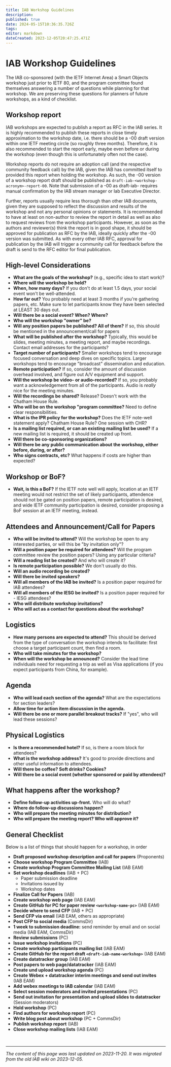 ```yaml
---
title: IAB Workshop Guidelines
description: 
published: true
date: 2024-05-15T10:36:35.726Z
tags: 
editor: markdown
dateCreated: 2023-12-05T20:47:25.471Z
---
```


# IAB Workshop Guidelines

The IAB co-sponsored (with the IETF Internet Area) a Smart Objects workshop just prior to IETF 80, and the program committee found themselves answering a number of questions while planning for that workshop. We are preserving these questions for planners of future workshops, as a kind of checklist.

## Workshop report
IAB workshops are expected to publish a report as RFC in the IAB series. It is highly recommended to publish these reports in close timely approximation to the workshop date, i.e. there should be a -00 draft version within one IETF meeting circle (so roughly three months). Therefore, it is also recommended to start the report early, maybe even before or during the workshop (even though this is unfortunately often not the case).

Workshop reports do not require an adoption call (and the respective community feedback call) by the IAB, given the IAB has committed itself to provided this report when holding the workshop. As such, the -00 version of a workshop report draft should be published as `draft-iab-<workshop-acronym>-report-00`. Note that submission of a -00 as draft-iab- requires manual confirmation by the IAB stream manager or Iab Executive Director.

Further, reports usually require less thorough than other IAB documents, given they are supposed to reflect the discussion and results of the workshop and not any personal opinions or statements. It is recommended to have at least on non-author to review the report in detail as well as also to request reviews from the workshop participants. However, as soon as the authors and reviewer(s) think the report is in good shape, it should be approved for publication as RFC by the IAB, ideally quickly after the -00 version was submitted. As with every other IAB RFC, approval for publication by the IAB will trigger a community call for feedback before the draft is send to the RFC editor for final publication.

## High-level Considerations
- **What are the goals of the workshop?** (e.g., specific idea to start work)?
- **Where will the workshop be held?**
- **When, how many days?** If you don't do at least 1.5 days, your social event won't be well-attended.
- **How far out?** You probably need at least 3 months if you're gathering papers, etc. Make sure to let participants know they have been selected at LEAST 30 days out.
- **Will there be a social event? When? Where?**
- **Who will the workshop "owner" be?**
- **Will any position papers be published? All of them?** If so, this should be mentioned in the announcement/call for papers
- **What will be published after the workshop?** Typically, this would be slides, meeting minutes, a meeting report, and maybe recordings. Contact email addresses for the participants?
- **Target number of participants?** Smaller workshops tend to encourage focused conversation and deep dives on specific topics. Larger workshops tend to encourage "broadcast" dissemination and education.
- **Remote participation?** If so, consider the amount of discussion overhead involved, and figure out A/V equipment and support.
- **Will the workshop be video- or audio-recorded?** If so, you probably want a acknowledgement from all of the participants. Audio is *really* nice for the meeting minutes.
- **Will the recordings be shared?** Release? Doesn't work with the Chatham House Rule.
- **Who will be on the workshop "program committee?** Need to define clear responsibilities.
- **What is the IPR policy for the workshop?** Does the IETF note-well statement apply? Chatham House Rule? One session with CHR?
- **Is a mailing list required, or can an existing mailing list be used?** If a new mailing list is required, it should be created up front.
- **Will there be co-sponsoring organizations?**
- **Will there be any public communication about the workshop, either before, during, or after?**
- **Who signs contracts, etc?** What happens if costs are higher than expected?

## Workshop or BoF?
- **Wait, is this a BoF?** If the IETF note well will apply, location at an IETF meeting would not restrict the set of likely participants, attendence should not be gated on position papers, remote participation is desired, and wide IETF community participation is desired, consider proposing a BoF session at an IETF meeting, instead.

## Attendees and Announcement/Call for Papers
- **Who will be invited to attend?** Will the workshop be open to any interested parties, or will this be "by invitation only"?
- **Will a position paper be required for attendees?** Will the program committee review the position papers? Using any particular criteria?
- **Will a reading list be created?** And who will create it?
- **Is remote participation possible?** We don't usually do this.
- **Will an audio recording be created?**
- **Will there be invited speakers?**
- **Will all members of the IAB be invited?** Is a position paper required for IAB attendees?
- **Will all members of the IESG be invited?** Is a position paper required for - IESG attendees?
- **Who will distribute workshop invitations?**
- **Who will act as a contact for questions about the workshop?**

## Logistics
- **How many persons are expected to attend?** This should be derived from the type of conversation the workshop intends to facilitate: first choose a target participant count, then find a room.
- **Who will take minutes for the workshop?**
- **When will the workshop be announced?** Consider the lead time individuals need for requesting a trip as well as Visa applications (if you expect participants from China, for example).

## Agenda
- **Who will lead each section of the agenda?** What are the expectations for section leaders?
- **Allow time for action item discussion in the agenda.**
- **Will there be one or more parallel breakout tracks?** If "yes", who will lead these sessions?

## Physical Logistics
- **Is there a recommended hotel?** If so, is there a room block for attendees?
- **What is the workshop address?** It's good to provide directions and other useful information to attendees.
- **Will there be coffee? Soft drinks? Cookies?**
- **Will there be a social event (whether sponsored or paid by attendees)?**

## What happens after the workshop?
- **Define follow-up activities up-front.** Who will do what?
- **Where do follow-up discussions happen?**
- **Who will prepare the meeting minutes for distribution?**
- **Who will prepare the meeting report? Who will approve it?**

## General Checklist
Below is a list of things that should happen for a workshop, in order

- **Draft proposed workshop description and call for papers** (Proponents)
- **Choose workshop Program Committee** (IAB)
- **Create workshop Program Committee Mailing List** (IAB EAM)
- **Set workshop deadlines** (IAB + PC)
  - Paper submission deadline
  - Invitations issued by
  - Workshop dates
- **Finalize Call for Papers** (IAB)
- **Create workshop web page** (IAB EAM)
- **Create GitHub for PC for paper review `<workshop-name-pc>`** (IAB EAM)
- **Decide where to send CFP** (IAB + PC)
- **Send CFP via email** (IAB EAM, others as appropriate)
- **Post CFP to social media** (CommsDir)
- **1 week to submission deadline:** send reminder by email and on social media (IAB EAM, CommsDir)
- **Review submissions** (PC)
- **Issue workshop invitations** (PC)
- **Create workshop participants mailing list** (IAB EAM)
- **Create GitHub for the report draft `<draft-iab-name-workshop>`** (IAB EAM)
- **Create datatracker group** (IAB EAM)
- **Post papers to web page/datatracker** (IAB EAM)
- **Create und upload workshop agenda** (PC)
- **Create Webex + datatracker interim meetings and send out invites** (IAB EAM)
- **Add webex meetings to IAB calendar** (IAB EAM)
- **Select session moderators and invited presentations** (PC)
- **Send out invitation for presentation and upload slides to datatracker** (Session moderators)
- **Hold workshop** (PC)
- **Find authors for workshop report** (PC)
- **Write blog post about workshop** (PC + CommsDir)
- **Publish workshop report** (IAB)
- **Close workshop mailing lists** (IAB EAM)
  
&nbsp;
&nbsp;
&nbsp;

---

*The content of this page was last updated on 2023-11-20. It was migrated from the old IAB wiki on 2023-12-05.*